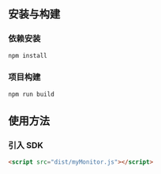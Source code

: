 ## 安装与构建

### 依赖安装
```bash
npm install
```

### 项目构建
```bash
npm run build
```

## 使用方法

### 引入 SDK
```html
<script src="dist/myMonitor.js"></script>
```